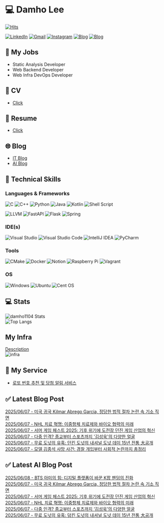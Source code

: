 
# 💻 Damho Lee

[![Hits](https://hits.seeyoufarm.com/api/count/incr/badge.svg?url=https%3A%2F%2Fgithub.com%2Fdamho1104&count_bg=%233D9CC8&title_bg=%23555555&icon=&icon_color=%23E7E7E7&title=hits&edge_flat=false)](https://hits.seeyoufarm.com)  

[![LinkedIn](https://img.shields.io/badge/Linkedin-%230077B5.svg?style=flat&logo=linkedin&logoColor=white)](https://www.linkedin.com/in/damho1104/)
[![Gmail](https://img.shields.io/badge/Gmail-D14836?style=flat&logo=gmail&logoColor=white)](mailto:damho1104@gmail.com)
[![Instagram](https://img.shields.io/badge/Instargram-%23E4405F.svg?style=flat&logo=Instagram&logoColor=white)](https://www.instagram.com/damho1104/)
[![Blog](https://img.shields.io/badge/Blog-%23000000.svg?style=flat&logo=Tistory&logoColor=white)](https://dmomo.co.kr/)
[![Blog](https://img.shields.io/badge/Blog-%23000000.svg?style=flat&logo=WordPress&logoColor=white)](https://blog.ai.dmomo.co.kr/)

## 📃 My Jobs
- Static Analysis Developer
- Web Backend Developer
- Web Infra DevOps Developer

## 📰 CV
- [Click](https://resume.dmomo.net/damho.lee/resume)  

## 📘 Resume
- [Click](https://damho1104.notion.site/8af3191b9815406d95708d9a0cea5a9e)  

## 🌐 Blog
- [IT Blog](https://dmomo.co.kr/)
- [AI Blog](https://blog.ai.dmomo.co.kr/)

## 💪 Technical Skills
### Languages & Frameworks
![C](https://img.shields.io/badge/c-%2300599C.svg?style=flat&logo=c&logoColor=white)
![C++](https://img.shields.io/badge/c++-%2300599C.svg?style=flat&logo=c%2B%2B&logoColor=white)
![Python](https://img.shields.io/badge/Python-3776AB.svg?&style=flat&logo=Python&logoColor=white)
![Java](https://img.shields.io/badge/java-%23ED8B00.svg?style=flat&logo=openjdk&logoColor=white)
![Kotlin](https://img.shields.io/badge/Kotlin-%237F52FF.svg?style=flat&logo=Kotlin&logoColor=white)
![Shell Script](https://img.shields.io/badge/Shell_script-%23121011.svg?style=flat&logo=gnu-bash&logoColor=white)  
  
![LLVM](https://img.shields.io/badge/LLVM/Clang-000B1D.svg?&style=flat&logo=LLVM&logoColor=white)
![FastAPI](https://img.shields.io/badge/FastAPI-005571?style=flat&logo=fastapi)
![Flask](https://img.shields.io/badge/Flask-%23000.svg?style=flat&logo=flask&logoColor=white)
![Spring](https://img.shields.io/badge/Springboot-%236DB33F.svg?style=flat&logo=spring&logoColor=white)
  
  
### IDE(s)
![Visual Studio](https://img.shields.io/badge/Visual%20Studio-5C2D91.svg?style=flat&logo=visual-studio&logoColor=white) 
![Visual Studio Code](https://img.shields.io/badge/Visual%20Studio%20Code-0078d7.svg?style=flat&logo=visual-studio-code&logoColor=white)
![IntelliJ IDEA](https://img.shields.io/badge/IntelliJIDEA-000000.svg?style=flat&logo=intellij-idea&logoColor=white) 
![PyCharm](https://img.shields.io/badge/PyCharm-143?style=flat&logo=pycharm&logoColor=black&color=black&labelColor=green) 


### Tools
![CMake](https://img.shields.io/badge/CMake-%23008FBA.svg?style=flat&logo=cmake&logoColor=white)
![Docker](https://img.shields.io/badge/docker-%230db7ed.svg?style=flat&logo=docker&logoColor=white)
![Notion](https://img.shields.io/badge/Notion-%23000000.svg?style=flat&logo=notion&logoColor=white)
![Raspberry Pi](https://img.shields.io/badge/-RaspberryPi-C51A4A?style=flat&logo=Raspberry-Pi)
![Vagrant](https://img.shields.io/badge/Vagrant-%231563FF.svg?style=flat&logo=vagrant&logoColor=white)


### OS
![Windows](https://img.shields.io/badge/Windows-0078D6?style=flat&logo=windows&logoColor=white)
![Ubuntu](https://img.shields.io/badge/Ubuntu-E95420?style=flat&logo=ubuntu&logoColor=white)
![Cent OS](https://img.shields.io/badge/Cent%20OS-002260?style=flat&logo=centos&logoColor=F0F0F0)


## :computer: Stats
![damho1104 Stats](https://github-readme-stats.vercel.app/api?username=damho1104&hide=issues&show_icons=true&theme=dark)  
![Top Langs](https://github-readme-stats.vercel.app/api/top-langs/?username=damho1104&layout=compact&theme=dark)


## My Infra
[Description](https://dmomo.co.kr/444)  
![infra](https://nextcloud.dmomo.net/apps/files_sharing/publicpreview/EtWDB9RaEXyf4FT?file=/&fileId=142416&x=6016&y=3384&a=true&etag=eee0bc0c4308201c786211582fdbc678)  





## 📣 My Service
- [로또 번호 추천 및 당첨 알림 서비스](https://lotto.dmomo.co.kr/)  


## ✅ Latest Blog Post

[2025/06/07 - 미국 귀국 Kilmar Abrego Garcia, 정당한 법적 절차 논란 속 기소 직면](https://dmomo.co.kr/543) <br/>
[2025/06/07 - NHL 치료 혁명: 이중항체 치료제와 바이오 협력의 미래](https://dmomo.co.kr/542) <br/>
[2025/06/07 - 서머 게임 페스트 2025: 기후 위기에 도전장 던진 게임 산업의 혁신](https://dmomo.co.kr/541) <br/>
[2025/06/07 - 다중 인격? 종교부터 스포츠까지 '김성욱'의 다양한 얼굴](https://dmomo.co.kr/540) <br/>
[2025/06/07 - 무료 도넛의 유혹: 던킨 도넛의 내셔널 도넛 데이 15년 전통 大공개](https://dmomo.co.kr/539) <br/>
[2025/06/07 - 모델 김종석 사망 사건: 경찰 개입부터 사회적 논란까지 총정리](https://dmomo.co.kr/538) <br/>

## ✅ Latest AI Blog Post
[2025/06/08 - BTS 아미의 힘: 디지털 플랫폼이 바꾼 K팝 팬덤의 진화](https://blog.ai.dmomo.co.kr/ai/2885) <br/>
[2025/06/07 - 미국 귀국 Kilmar Abrego Garcia, 정당한 법적 절차 논란 속 기소 직면](https://blog.ai.dmomo.co.kr/trend/2882) <br/>
[2025/06/07 - 서머 게임 페스트 2025: 기후 위기에 도전장 던진 게임 산업의 혁신](https://blog.ai.dmomo.co.kr/trend/2879) <br/>
[2025/06/07 - NHL 치료 혁명: 이중항체 치료제와 바이오 협력의 미래](https://blog.ai.dmomo.co.kr/trend/2877) <br/>
[2025/06/07 - 다중 인격? 종교부터 스포츠까지 ‘김성욱’의 다양한 얼굴](https://blog.ai.dmomo.co.kr/trend/2875) <br/>
[2025/06/07 - 무료 도넛의 유혹: 덩킨 도넛의 내셔널 도넛 데이 15년 전통 大공개](https://blog.ai.dmomo.co.kr/trend/2870) <br/>
